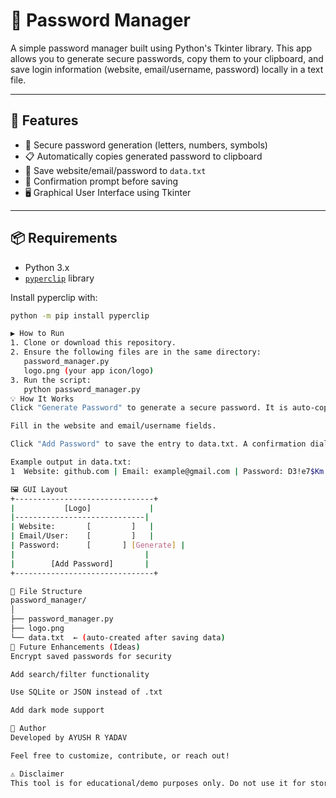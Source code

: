 # 🔐 Password Manager

A simple password manager built using Python's Tkinter library. This app allows you to generate secure passwords, copy them to your clipboard, and save login information (website, email/username, password) locally in a text file.

---

## 📌 Features

- 🎲 Secure password generation (letters, numbers, symbols)
- 📋 Automatically copies generated password to clipboard
- 💾 Save website/email/password to `data.txt`
- 🔐 Confirmation prompt before saving
- 🖥️ Graphical User Interface using Tkinter

---

## 📦 Requirements

- Python 3.x
- [`pyperclip`](https://pypi.org/project/pyperclip/) library

Install pyperclip with:

```bash
python -m pip install pyperclip

▶️ How to Run
1. Clone or download this repository.
2. Ensure the following files are in the same directory:
   password_manager.py
   logo.png (your app icon/logo)
3. Run the script:
   python password_manager.py
💡 How It Works
Click "Generate Password" to generate a secure password. It is auto-copied to your clipboard.

Fill in the website and email/username fields.

Click "Add Password" to save the entry to data.txt. A confirmation dialog will appear before saving.

Example output in data.txt:
1  Website: github.com | Email: example@gmail.com | Password: D3!e7$Km

🖼️ GUI Layout
+-------------------------------+
|           [Logo]             |
|-----------------------------|
| Website:       [         ]   |
| Email/User:    [         ]   |
| Password:      [       ] [Generate] |
|                             |
|        [Add Password]       |
+-------------------------------+

📁 File Structure
password_manager/
│
├── password_manager.py
├── logo.png
└── data.txt  ← (auto-created after saving data)
🚀 Future Enhancements (Ideas)
Encrypt saved passwords for security

Add search/filter functionality

Use SQLite or JSON instead of .txt

Add dark mode support

🙋 Author
Developed by AYUSH R YADAV

Feel free to customize, contribute, or reach out!

⚠️ Disclaimer
This tool is for educational/demo purposes only. Do not use it for storing real credentials without implementing proper security and encryption.
